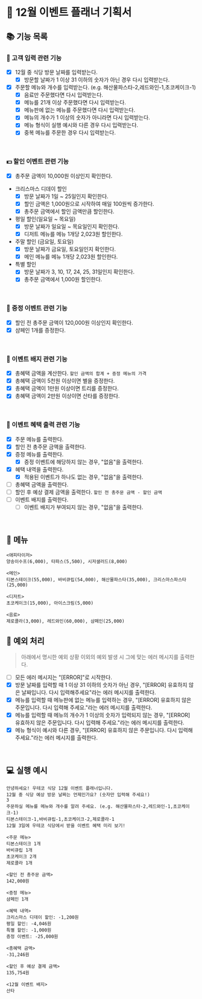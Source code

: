 # 🎄 12월 이벤트 플래너 기획서
## 📚 기능 목록
### 📝 고객 입력 관련 기능
- [x] 12월 중 식당 방문 날짜를 입력받는다.
  - [x] 방문할 날짜가 1 이상 31 이하의 숫자가 아닌 경우 다시 입력받는다.
- [x] 주문할 메뉴와 개수를 입력받는다. (e.g. 해산물파스타-2,레드와인-1,초코케이크-1)
  - [x] 음료만 주문했다면 다시 입력받는다.
  - [x] 메뉴를 21개 이상 주문했다면 다시 입력받는다.
  - [x] 메뉴판에 없는 메뉴를 주문했다면 다시 입력받는다.
  - [x] 메뉴의 개수가 1 이상의 숫자가 아니라면 다시 입력받는다.
  - [x] 메뉴 형식이 실행 예시와 다른 경우 다시 입력받는다.
  - [x] 중복 메뉴를 주문한 경우 다시 입력받는다.
</br>

### 💵 할인 이벤트 관련 기능
- [x] 총주문 금액이 10,000원 이상인지 확인한다.
- 크리스마스 디데이 할인
  - [x] 방문 날짜가 1일 ~ 25일인지 확인한다.
  - [x] 할인 금액은 1,000원으로 시작하여 매일 100원씩 증가한다.
  - [x] 총주문 금액에서 할인 금액만큼 할인한다.
- 평일 할인(일요일 ~ 목요일)
  - [x] 방문 날짜가 일요일 ~ 목요일인지 확인한다.
  - [x] 디저트 메뉴를 메뉴 1개당 2,023원 할인한다.
- 주말 할인 (금요일, 토요일)
  - [x] 방문 날짜가 금요일, 토요일인지 확인한다.
  - [x] 메인 메뉴를 메뉴 1개당 2,023원 할인한다.
- 특별 할인
  - [x] 방문 날짜가 3, 10, 17, 24, 25, 31일인지 확인한다.
  - [x] 총주문 금액에서 1,000원 할인한다.
</br>

### 🎁 증정 이벤트 관련 기능
- [x] 할인 전 총주문 금액이 120,000원 이상인지 확인한다.
- [x] 샴페인 1개를 증정한다.
</br>

### 🔖 이벤트 배지 관련 기능
- [x] 총혜택 금액을 계산한다. ``할인 금액의 합계 + 증정 메뉴의 가격``
- [x] 총혜택 금액이 5천원 이상이면 별을 증정한다.
- [x] 총혜택 금액이 1만원 이상이면 트리를 증정한다.
- [x] 총혜택 금액이 2만원 이상이면 산타를 증정한다.
</br>

### 📃 이벤트 혜택 출력 관련 기능
- [x] 주문 메뉴를 출력한다.
- [x] 할인 전 총주문 금액을 출력한다.
- [x] 증정 메뉴를 출력한다.
  - [x] 증정 이벤트에 해당하지 않는 경우, "없음"을 출력한다.
- [x] 혜택 내역을 출력한다.
  - [x] 적용된 이벤트가 하나도 없는 경우, "없음"을 출력한다.
- [ ] 총혜택 금액을 출력한다.
- [ ] 할인 후 예상 결제 금액을 출력한다. ``할인 전 총주문 금액 - 할인 금액``
- [ ] 이벤트 배지를 출력한다.
  - [ ] 이벤트 배지가 부여되지 않는 경우, "없음"을 출력한다.
</br>

## 📢 메뉴
```
<애피타이저>
양송이수프(6,000), 타파스(5,500), 시저샐러드(8,000)

<메인>
티본스테이크(55,000), 바비큐립(54,000), 해산물파스타(35,000), 크리스마스파스타(25,000)

<디저트>
초코케이크(15,000), 아이스크림(5,000)

<음료>
제로콜라(3,000), 레드와인(60,000), 샴페인(25,000)
```

## 🚫 예외 처리
> 아래에서 명시한 예외 상황 이외의 예외 발생 시 그에 맞는 에러 메시지를 출력한다.
- [ ] 모든 에러 메시지는 "[ERROR]"로 시작한다.
- [x] 방문 날짜를 입력할 때 1 이상 31 이하의 숫자가 아닌 경우, "[ERROR] 유효하지 않은 날짜입니다. 다시 입력해주세요"라는 에러 메시지를 출력한다.
- [x] 메뉴를 입력할 때 메뉴판에 없는 메뉴를 입력하는 경우, "[ERROR] 유효하지 않은 주문입니다. 다시 입력해 주세요."라는 에러 메시지를 출력한다.
- [x] 메뉴를 입력할 때 메뉴의 개수가 1 이상의 숫자가 입력되지 않는 경우, "[ERROR] 유효하지 않은 주문입니다. 다시 입력해 주세요."라는 에러 메시지를 출력한다.
- [x] 메뉴 형식이 예시와 다른 경우, "[ERROR] 유효하지 않은 주문입니다. 다시 입력해 주세요."라는 에러 메시지를 출력한다.
</br>

## 💻 실행 예시
```
안녕하세요! 우테코 식당 12월 이벤트 플래너입니다.
12월 중 식당 예상 방문 날짜는 언제인가요? (숫자만 입력해 주세요!)
3
주문하실 메뉴를 메뉴와 개수를 알려 주세요. (e.g. 해산물파스타-2,레드와인-1,초코케이크-1)
티본스테이크-1,바비큐립-1,초코케이크-2,제로콜라-1
12월 3일에 우테코 식당에서 받을 이벤트 혜택 미리 보기!
 
<주문 메뉴>
티본스테이크 1개
바비큐립 1개
초코케이크 2개
제로콜라 1개
 
<할인 전 총주문 금액>
142,000원
 
<증정 메뉴>
샴페인 1개
 
<혜택 내역>
크리스마스 디데이 할인: -1,200원
평일 할인: -4,046원
특별 할인: -1,000원
증정 이벤트: -25,000원
 
<총혜택 금액>
-31,246원
 
<할인 후 예상 결제 금액>
135,754원
 
<12월 이벤트 배지>
산타
```
